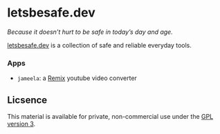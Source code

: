 # letsbesafe.dev

_Because it doesn’t hurt to be safe in today’s day and age._

[letsbesafe.dev](https://letsbesafe.dev) is a collection of safe and reliable everyday tools.

### Apps

- `jameela`: a [Remix](https://remix.run/) youtube video converter

## Licsence

This material is available for private, non-commercial use under the [GPL version 3](http://www.gnu.org/licenses/gpl-3.0-standalone.html).
